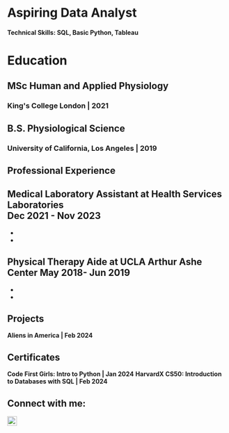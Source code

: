 # Aspiring Data Analyst

#### Technical Skills: SQL, Basic Python, Tableau

<h1> Education </h1>
<h2> MSc Human and Applied Physiology </h2>
<h3> King's College London | 2021 </h3>

<h2> B.S. Physiological Science </h2>
<h3> University of California, Los Angeles | 2019 </h3>

## Professional Experience
**Medical Laboratory Assistant at Health Services Laboratories**  
**Dec 2021 - Nov 2023**
- 
-
-

**Physical Therapy Aide at UCLA Arthur Ashe Center**
**May 2018- Jun 2019**
-
-
-

## Projects
**Aliens in America | Feb 2024**

## Certificates
**Code First Girls: Intro to Python | Jan 2024**
**HarvardX CS50: Introduction to Databases with SQL | Feb 2024**

<h2> Connect with me:</h2>

[<img align="left" alt="JoshMadakor | LinkedIn" width="22px" src="https://cdn.jsdelivr.net/npm/simple-icons@v3/icons/linkedin.svg" />][linkedin]

[linkedin]: https://www.linkedin.com/in/leann-maanum/



